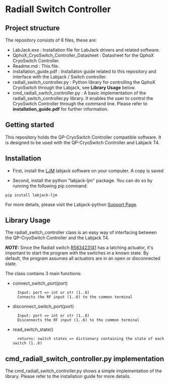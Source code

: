 # Radiall Switch Controller

## Project structure
The repository consists of 6 files, these are:
- LabJack.exe : Installation file for LabJack drivers and related software.
- QphoX_CryoSwitch_Controller_Datasheet : Datasheet for the QphoX CryoSwitch Controller.
- Readme.md : This file.
- installation_guide.pdf : Installaton guide related to this repository and interface with the Labjack / Switch controller.
- radiall_switch_controller.py : Python library for controlling the QphoX CryoSwitch through the Labjack, see **Library Usage** below.
- cmd_radiall_switch_controller.py : A basic implementation of the radiall_switch_controller.py library. It enables the user to control the CryoSwitch Controller through the command line. Please refer to **installation_guide.pdf** for further information.


## Getting started

This repository holds the QP-CryoSwitch Controller compatible software. It is designed to be used with the QP-CryoSwitch Controller and Labjack T4.


## Installation
- First, install the [LJM](https://labjack.com/support/software/installers/ljm) labjack software on your computer. A copy is saved 

- Second, install the python "labjack-ljm" package. You can do so by running the following pip command:

```
pip install labjack-ljm 
```
For more details, please visit the Labjack-python [Support Page](https://labjack.com/support/software/examples/ljm/python).

## Library Usage

The radiall_switch_controller class is an easy way of interfacing between the QP-CryoSwitch Controller and the Labjack T4.

**_NOTE:_** Since the Radiall switch [R583423141](https://www.radiall.com/cryogenic-sp6t-ramses-sma-18ghz-latching-28vdc-d-sub-male-connector-bipolar-actuator-command-r583423141.html) has a latching actuator, it's important to start the program with the switches in a known state. By default, the program assumes all actuators are in an open or disconnected state.


The class contains 3 main functions:
- connect_switch_port(port) 

        Input: port => int or str (1..6)
        Connects the RF input (1..6) to the common terminal

- disconnect_switch_port(port) 

        Input: port => int or str (1..6)
        Disconnects the RF input (1..6) to the common terminal

- read_switch_state() 

        returns: switch states => dictionary containing the state of each switch (1..6) 


## cmd_radiall_switch_controller.py implementation
The cmd_radiall_switch_controller.py shows a simple implementation of the library. 
Please refer to the installation guide for more details.
